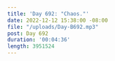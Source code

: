 ```yaml
---
title: 'Day 692: "Chaos."'
date: 2022-12-12 15:38:00 -08:00
file: "/uploads/Day-B692.mp3"
post: Day 692
duration: '00:04:36'
length: 3951524
---
```


